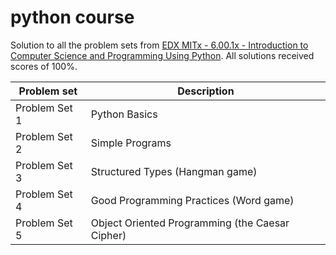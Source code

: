 # python course
Solution to all the problem sets from [EDX MITx -  6.00.1x - Introduction to Computer Science and Programming Using 
Python](https://www.edx.org/course/introduction-computer-science-mitx-6-00-1x-11).
All solutions received scores of 100%.

| Problem set | Description |
| --- | --- |
| Problem Set 1 | Python Basics |
| Problem Set 2 | Simple Programs |
| Problem Set 3 | Structured Types (Hangman game) |
| Problem Set 4 | Good Programming Practices (Word game) |
| Problem Set 5 | Object Oriented Programming (the Caesar Cipher) |
